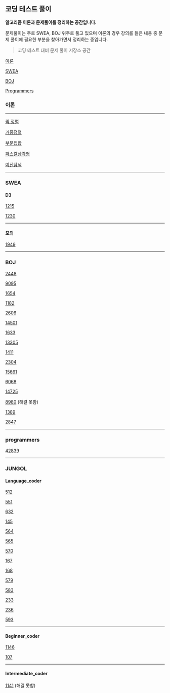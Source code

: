 ## 코딩 테스트 풀이

**알고리즘 이론과 문제풀이를 정리하는 공간입니다.**

문제풀이는 주로 SWEA, BOJ 위주로 풀고 있으며 이론의 경우 강의를 들은 내용 중 문제 풀이에 필요한 부분을 찾아가면서 정리하는 중입니다.

> 코딩 테스트 대비 문제 풀이 저장소 공간

[이론](#이론)

[SWEA](#swea)

[BOJ](#boj)

[Programmers](#programmers)

### 이론

---

[퀵 정렬](./Algo_Theory/Quick_Sort.md)

[거품정렬](./Algo_Theory/Bubble_Sort.md)

[부분집합](./Algo_Theory/부분집합.md)

[파스칼삼각형](./Algo_Theory/파스칼삼각형.md)

[이진탐색](./Algo_Theory/Binary_Search.md)

---

### SWEA



#### D3

[1215](./SWEA/d3_1215)

[1230](./SWEA/d3_1230)

---

#### 모의

[1949](./SWEA/모의_1949)

---

### BOJ

[2448](./BOJ/BOJ_2448)

[9095](./BOJ/BOJ_9095)

[1654](./BOJ/BOJ_1654)

[1182](./BOJ/BOJ_1182)

[2606](./BOJ/BOJ_2606)

[14501](./BOJ/BOJ_14501)

[1633](./BOJ/BOJ_1633)

[13305](./BOJ/BOJ_13305)

[1411](./BOJ/BOJ_1411)

[2304](./BOJ/BOJ_2304)

[15661](./BOJ/BOJ_15661)

[6068](./BOJ/BOJ_6068)

[14725](./BOJ/BOJ_14725)

[8980](./BOJ/BOJ_8980)  (해결 못함)

[1389](./BOJ/BOJ_1389)

[2847](./BOJ/BOJ_2847)



---

### programmers

[42839](./Programmers/42839_소수찾기)



---

### JUNGOL

#### Language_coder

[512](./JUNGOL/language_coder/512)

[551](./JUNGOL/language_coder/551)

[632](./JUNGOL/language_coder/632)

[145](./JUNGOL/language_coder/145)

[564](./JUNGOL/language_coder/564)

[565](./JUNGOL/language_coder/565)

[570](./JUNGOL/language_coder/570)

[167](./JUNGOL/language_coder/167)

[168](./JUNGOL/language_coder/168)

[579](./JUNGOL/language_coder/579)

[583](./JUNGOL/language_coder/583)

[233](./JUNGOL/language_coder/233)

[236](./JUNGOL/language_coder/236)

[593](./JUNGOL/language_coder/593)



---



#### Beginner_coder

[1146](./JUNGOL/beginner_coder/1146)

[107](./JUNGOL/beginner_coder/107)



---

#### Intermediate_coder

[1141](./JUNGOL/Intermediate_coder/1141) (해결 못함)

